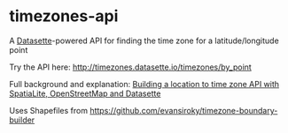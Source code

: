 # timezones-api

A [Datasette](https://github.com/simonw/datasette)-powered API for finding the time zone for a latitude/longitude point

Try the API here: http://timezones.datasette.io/timezones/by_point

Full background and explanation: [Building a location to time zone API with SpatiaLite, OpenStreetMap and Datasette](https://simonwillison.net/2017/Dec/12/building-a-location-time-zone-api/)

Uses Shapefiles from https://github.com/evansiroky/timezone-boundary-builder